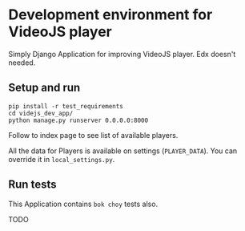 # Development environment for VideoJS player

Simply Django Application for improving VideoJS player. Edx doesn't needed. 

## Setup and run
 
 ```shell
 pip install -r test_requirements
 cd videjs_dev_app/
 python manage.py runserver 0.0.0.0:8000
```


Follow to index page to see list of available players.

All the data for Players is available on settings (`PLAYER_DATA`).
 You can override it in `local_settings.py`.

## Run tests

This Application contains `bok choy` tests also.


TODO
